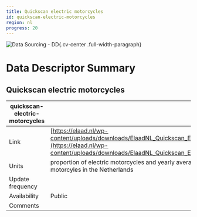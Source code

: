 ```yaml
---
title: Quickscan electric motorcycles
id: quickscan-electric-motorcycles
region: nl
progress: 20
---
```


![Data Sourcing - DD](/images/data-sourcing-dd.jpg){.cv-center .full-width-paragraph}


# Data Descriptor Summary

## Quickscan electric motorcycles

| quickscan-electric-motorcycles             |       |
| ---------------- | ------------------------------------------------------------- |
| Link             | [https://elaad.nl/wp-content/uploads/downloads/ElaadNL_Quickscan_Elektrische_Motorfietsen_def.pdf](https://elaad.nl/wp-content/uploads/downloads/ElaadNL_Quickscan_Elektrische_Motorfietsen_def.pdf)     |
| Units            | proportion of electric motorcycles and yearly average km driven by electric motorcyles in the Netherlands     |
| Update frequency |     |
| Availability     | Public |
| Comments         |   |





